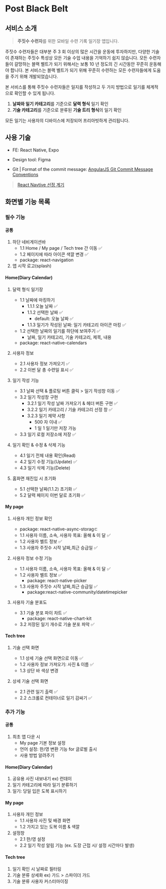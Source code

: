 # Post Black Belt

## 서비스 소개

> **주짓수 수련자**를 위한 모바일 수련 기록 일기장 앱입니다.

주짓수 수련자들은 대부분 주 3 회 이상의 많은 시간을 운동에 투자하지만, 다양한 기술이 존재하는 주짓수 특성상 모든 기술 수업 내용을 기억하기 쉽지 않습니다. 모든 수련자들이 갈망하는 블랙 벨트가 되기 위해서는 보통 10 년 정도의 긴 시간동안 꾸준히 운동해야 합니다. 본 서비스는 블랙 벨트가 되기 위해 꾸준히 수련하는 모든 수련자들에게 도움을 주기 위해 개발되었습니다.

본 서비스를 통해 주짓수 수련자들은 일지를 작성하고 두 가지 방법으로 일기를 체계적으로 확인할 수 있게 됩니다.

1. **날짜와 일기 카테고리**를 기준으로 **달력 형식** 일기 확인
2. **기술 카테고리**를 기준으로 분류된 **기술 트리 형식**의 일기 확인

모든 일기는 사용자의 디바이스에 저장되어 프리아빗하게 관리됩니다.

## 사용 기술

- FE: React Native, Expo
- Design tool: Figma

- Git | Format of the commit message: [AngularJS Git Commit Message Conventions](https://gist.github.com/stephenparish/9941e89d80e2bc58a153)

> [React Navtive 선정 계기](https://velog.io/@skyu_dev/Post-Black-Belt2-앱-만드는데-왜-프론트엔드-개발자를-뽑을까-Web-App-개발기)

## 화면별 기능 목록

### 필수 기능

#### 공통

1. 하단 네비게이션바
   - 1.1 Home / My page / Tech tree 간 이동 ✅
   - 1.2 페이지에 따라 아이콘 색깔 변경 ✅
   - package: react-navigation
2. 앱 시작 로고(splash)

#### Home(Diary Calendar)

1. 달력 형식 일기장

   - 1.1 날짜에 마킹하기
     - 1.1.1 오늘 날짜 ✅
     - 1.1.2 선택한 날짜 ✅
       - default: 오늘 날짜 ✅
     - 1.1.3 일기가 작성된 날짜: 일기 카테고리 아이콘 마킹 ✅
   - 1.2 선택한 날짜의 일기를 하단에 보여주기 ✅
     - 날짜, 일기 카테고리, 기술 카테고리, 제목, 내용
   - package: react-native-calendars

2. 사용자 정보

   - 2.1 사용자 정보 가져오기 ✅
   - 2.2 이번 달 총 수련일 표시 ✅

3. 일기 작성 기능

   - 3.1 날짜 선택 & 플로팅 버튼 클릭 > 일기 작성창 이동 ✅
   - 3.2 일기 작성창 구현
     - 3.2.1 일기 작성 날짜 가져오기 & 헤더 버튼 구현 ✅
     - 3.2.2 일기 카테고리 / 기술 카테고리 선정 창 ✅
     - 3.2.3 일기 제약 사항
       - 500 자 이내 ✅
       - 1 일 1 일기만 저장 가능
   - 3.3 일기 로컬 저장소에 저장 ✅

4. 일기 확인 & 수정 & 삭제 기능

   - 4.1 일기 전체 내용 확인(Read)
   - 4.2 일기 수정 기능(Update) ✅
   - 4.3 일기 삭제 기능(Delete)

5. 홈화면 재진입 시 초기화

   - 5.1 선택한 날짜(1.1.2) 초기화 ✅
   - 5.2 달력 페이지 이번 달로 초기화 ✅

#### My page

1. 사용자 개인 정보 확인

   - package: react-native-async-storagㄷ
   - 1.1 사용자 이름, 소속, 사용자 목표: 올해 & 이 달 ✅
   - 1.2 사용자 벨트 정보 ✅
   - 1.3 사용자 주짓수 시작 날짜,최근 승급일 ✅

2. 사용자 정보 수정 기능

   - 1.1 사용자 이름, 소속, 사용자 목표: 올해 & 이 달 ✅
   - 1.2 사용자 벨트 정보 ✅
     - package: react-native-picker
   - 1.3 사용자 주짓수 시작 날짜,최근 승급일 ✅
     - package:react-native-community/datetimepicker

3. 사용자 기술 분포도

   - 3.1 기술 분포 파이 차트 ✅
     - package: react-native-chart-kit
   - 3.2 저장된 일기 개수로 기술 분포 파악 ✅

#### Tech tree

1. 기술 선택 화면

   - 1.1 상세 기술 선택 화면으로 이동 ✅
   - 1.2 사용자 정보 가져오기: 사진 & 이름 ✅
   - 1.3 상단 바 색상 변경

2. 상세 기술 선택 화면
   - 2.1 관련 일기 출력 ✅
   - 2.2 스크롤로 컨테이너로 일기 감싸기 ✅

### 추가 기능

#### 공통

1. 최초 앱 다운 시
   - My page 기본 정보 설정
   - 언어 설정: 한/영 변환 기능 for 글로벌 출시
   - 사용 방법 알려주기

#### Home(Diary Calendar)

1. 공유용 사진 내보내기 ex) 런데이
2. 일기 카테고리에 따라 일기 분류하기
3. 일기: 당일 입은 도복 표시하기

#### My page

1. 사용자 개인 정보
   - 1.1 사용자 사진 및 배경 화면
   - 1.2 가지고 있는 도복 이름 & 색깔
2. 설정창
   - 2.1 한/영 설정
   - 2.2 일기 작성 알림 기능 (ex. 도장 근접 시/ 설정 시간마다 발생)

#### Tech tree

1. 일기 확인 시 날짜로 필터링
2. 기술 분류 상세화 ex) 가드 > 스파이더 가드
3. 기술 분류 사용자 커스터마이징
